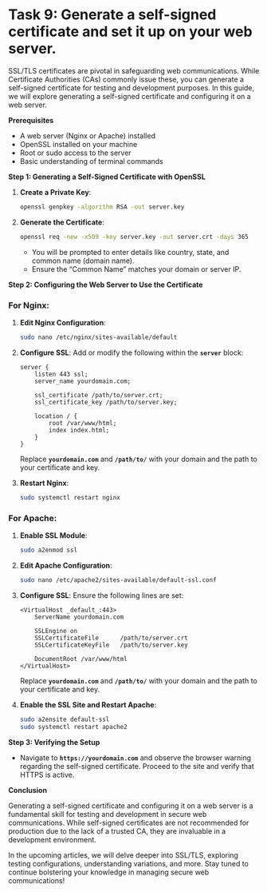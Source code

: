 # Task 9: Generate a self-signed certificate and set it up on your web server.

SSL/TLS certificates are pivotal in safeguarding web communications. While Certificate Authorities (CAs) commonly issue these, you can generate a self-signed certificate for testing and development purposes. In this guide, we will explore generating a self-signed certificate and configuring it on a web server.

**Prerequisites**

- A web server (Nginx or Apache) installed
- OpenSSL installed on your machine
- Root or sudo access to the server
- Basic understanding of terminal commands

**Step 1: Generating a Self-Signed Certificate with OpenSSL**

1. **Create a Private Key**:
    
    ```bash
    openssl genpkey -algorithm RSA -out server.key
    ```
    
2. **Generate the Certificate**:
    
    ```bash
    openssl req -new -x509 -key server.key -out server.crt -days 365
    ```
    
    - You will be prompted to enter details like country, state, and common name (domain name).
    - Ensure the “Common Name” matches your domain or server IP.

**Step 2: Configuring the Web Server to Use the Certificate**

### **For Nginx:**

1. **Edit Nginx Configuration**:
    
    ```bash
    sudo nano /etc/nginx/sites-available/default
    ```
    
2. **Configure SSL**:
Add or modify the following within the **`server`** block:
    
    ```
    server {
        listen 443 ssl;
        server_name yourdomain.com;
    
        ssl_certificate /path/to/server.crt;
        ssl_certificate_key /path/to/server.key;
    
        location / {
            root /var/www/html;
            index index.html;
        }
    }
    ```
    
    Replace **`yourdomain.com`** and **`/path/to/`** with your domain and the path to your certificate and key.
    
3. **Restart Nginx**:
    
    ```bash
    sudo systemctl restart nginx
    ```
    

### **For Apache:**

1. **Enable SSL Module**:
    
    ```bash
    sudo a2enmod ssl
    ```
    
2. **Edit Apache Configuration**:
    
    ```bash
    sudo nano /etc/apache2/sites-available/default-ssl.conf
    ```
    
3. **Configure SSL**:
Ensure the following lines are set:
    
    ```
    <VirtualHost _default_:443>
        ServerName yourdomain.com
    
        SSLEngine on
        SSLCertificateFile      /path/to/server.crt
        SSLCertificateKeyFile   /path/to/server.key
    
        DocumentRoot /var/www/html
    </VirtualHost>
    ```
    
    Replace **`yourdomain.com`** and **`/path/to/`** with your domain and the path to your certificate and key.
    
4. **Enable the SSL Site and Restart Apache**:
    
    ```bash
    sudo a2ensite default-ssl
    sudo systemctl restart apache2
    ```
    

**Step 3: Verifying the Setup**

- Navigate to **`https://yourdomain.com`** and observe the browser warning regarding the self-signed certificate. Proceed to the site and verify that HTTPS is active.

**Conclusion**

Generating a self-signed certificate and configuring it on a web server is a fundamental skill for testing and development in secure web communications. While self-signed certificates are not recommended for production due to the lack of a trusted CA, they are invaluable in a development environment.

In the upcoming articles, we will delve deeper into SSL/TLS, exploring testing configurations, understanding variations, and more. Stay tuned to continue bolstering your knowledge in managing secure web communications!